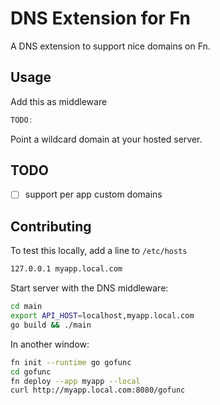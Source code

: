 # DNS Extension for Fn

A DNS extension to support nice domains on Fn.

## Usage

Add this as middleware

```go
TODO:
```

Point a wildcard domain at your hosted server.

## TODO

* [ ] support per app custom domains

## Contributing

To test this locally, add a line to `/etc/hosts`

```txt
127.0.0.1 myapp.local.com
```

Start server with the DNS middleware:

```sh
cd main
export API_HOST=localhost,myapp.local.com
go build && ./main
```

In another window:

```sh
fn init --runtime go gofunc
cd gofunc
fn deploy --app myapp --local
curl http://myapp.local.com:8080/gofunc
```
